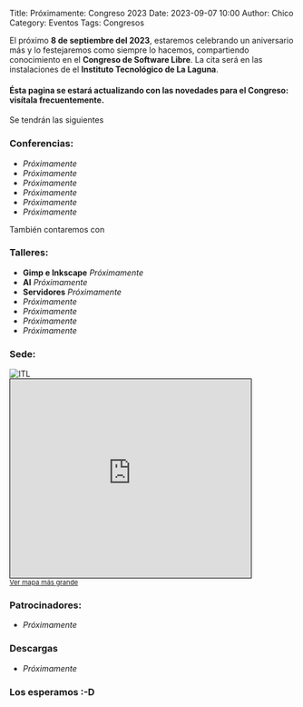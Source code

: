 Title: Próximamente: Congreso 2023
Date: 2023-09-07 10:00
Author: Chico
Category: Eventos
Tags: Congresos

El próximo **8 de septiembre del 2023**, estaremos celebrando un aniversario más y lo festejaremos como siempre lo hacemos, compartiendo conocimiento en el **Congreso de Software Libre**. La cita será en las instalaciones de el **Instituto Tecnológico de La Laguna**.

#### Ésta pagina se estará actualizando con las novedades para el Congreso: visítala frecuentemente.

<!-- break -->

Se tendrán las siguientes

### Conferencias:

* _Próximamente_
* _Próximamente_
* _Próximamente_
* _Próximamente_
* _Próximamente_
* _Próximamente_

También contaremos con

### Talleres:

* **Gimp e Inkscape** _Próximamente_
* **AI** _Próximamente_
* **Servidores** _Próximamente_
* _Próximamente_
* _Próximamente_
* _Próximamente_
* _Próximamente_

### Sede:

<img class="img-fluid" src="{attach}2023-09-07-Avance-Congreso-2023/ITL.png" alt="ITL">
<br />

<iframe width="425" height="350" frameborder="0" scrolling="no" marginheight="0" marginwidth="0" src="https://www.openstreetmap.org/export/embed.html?bbox=-103.44177246093751%2C25.5301469027273%2C-103.42979907989502%2C25.53599423998621&amp;layer=mapnik&amp;marker=25.533070606989106%2C-103.43578577041626" style="border: 1px solid black"></iframe><br/><small><a href="https://www.openstreetmap.org/?mlat=25.53307&amp;mlon=-103.43579#map=17/25.53307/-103.43579">Ver mapa más grande</a></small>

### Patrocinadores:

* _Próximamente_


### Descargas

* _Próximamente_

### Los esperamos :-D

